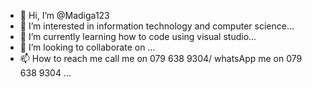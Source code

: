 - 👋 Hi, I’m @Madiga123
- 👀 I’m interested in information technology and computer science...
- 🌱 I’m currently learning how to code using visual studio...
- 💞️ I’m looking to collaborate on ...
- 📫 How to reach me call me on 079 638 9304/ whatsApp me on 079 638 9304  ...

<!---
Madiga123/Madiga123 is a ✨ special ✨ repository because its `README.md` (this file) appears on your GitHub profile.
You can click the Preview link to take a look at your changes.
--->
